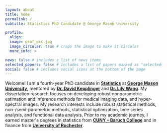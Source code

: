 ```yaml
---
layout: about
title: home
permalink: /
subtitle: Statistics PhD Candidate @ George Mason University

profile:
  align: 
  image: prof_pic.jpg
  image_circular: true # crops the image to make it circular
  more_info: >

news: false # includes a list of news items
selected_papers: false # includes a list of papers marked as "selected={true}"
social: false # includes social icons at the bottom of the page
---
```


Welcome! I am a fourth-year PhD candidate in **[Statistics](https://statistics.gmu.edu/)** at **[George Mason University](https://www2.gmu.edu)**, mentored by **[Dr. David Kepplinger](https://www.dkepplinger.org/)** and **[Dr. Lily Wang](https://sites.google.com/view/lilywang/)**. My dissertation research focuses on developing robust nonparametric estimation and inference methods for medical imaging data, and hyper-spectral images. My research interests include robust statistical methods, non-/semi-parametric methods, statistical optimization, time series analysis, and functional data analysis. Prior to my academic journey, I earned master's degrees in statistics from **[CUNY – Baruch College](https://zicklin.baruch.cuny.edu/academic-programs/graduate/ms/statistics/)** and in finance from **[University of Rochester](https://simon.rochester.edu/)**. 

<!-- I have also worked as a quantitative research associate for a hedge fund.  -->

<!-- Before coming to GMU, I have lived in New York City for four years where I worked as a quantitative research associate for a hedge fund and earned my master’s degree in statistics from **[CUNY – Baruch College](https://zicklin.baruch.cuny.edu/academic-programs/graduate/ms/statistics/)**. Prior to that, I obtained an MS in Finance degree from the **[University of Rochester](https://simon.rochester.edu/)** and a Bachelor’s degree in Finance from **[Zhongnan University of Economics and Law](http://www.zuel.edu.cn/)**. -->

<!-- <p style="color:var(--global-text-color)" align="justify"> -->

<!-- </p> -->  


